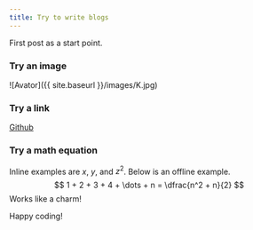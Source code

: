 ```yaml
---
title: Try to write blogs
---
```


First post as a start point.

### Try an image
![Avator]({{ site.baseurl }}/images/K.jpg)

### Try a link
[Github](https://github.com/)

### Try a math equation
Inline examples are $x$, $y$, and $z^2$.
Below is an offline example.
$$
1 + 2 + 3 + 4 + \dots + n = \dfrac{n^2 + n}{2}
$$
Works like a charm!

Happy coding!
